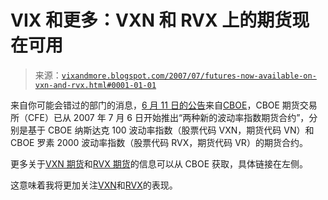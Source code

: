 <!--yml

类别：未分类

日期：2024-05-18 19:08:03

-->

# VIX 和更多：VXN 和 RVX 上的期货现在可用

> 来源：[`vixandmore.blogspot.com/2007/07/futures-now-available-on-vxn-and-rvx.html#0001-01-01`](http://vixandmore.blogspot.com/2007/07/futures-now-available-on-vxn-and-rvx.html#0001-01-01)

来自你可能会错过的部门的消息，[6 月 11 日的公告](http://www.cboe.com/AboutCBOE/ShowDocument.aspx?DIR=ACNews&FILE=cboe_cfe_20070611.doc&CreateDate=11.06.2007)来自[CBOE](http://www.cboe.com/)，CBOE 期货交易所（CFE）已从 2007 年 7 月 6 日开始推出“两种新的波动率指数期货合约”，分别是基于 CBOE 纳斯达克 100 波动率指数（股票代码 VXN，期货代码 VN）和 CBOE 罗素 2000 波动率指数（股票代码 RVX，期货代码 VR）的期货合约。

更多关于[VXN 期货](http://cfe.cboe.com/Products/Products_VN.aspx)和[RVX 期货](http://cfe.cboe.com/Products/Products_VR.aspx)的信息可以从 CBOE 获取，具体链接在左侧。

这意味着我将更加关注[VXN](http://finance.yahoo.com/q?s=%5EVXN)和[RVX](http://finance.yahoo.com/q?s=%5ERVX)的表现。
